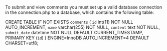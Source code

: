 To submit and view comments you must set up a valid database connection in the connection.php to a database, which contains the following table: 

CREATE TABLE IF NOT EXISTS `comments` (
	`id` int(11) NOT NULL AUTO_INCREMENT,
	`name` varchar(255) NOT NULL,
	`content` text NOT NULL,
	`submit_date` datetime NOT NULL DEFAULT CURRENT_TIMESTAMP,
	PRIMARY KEY (`id`)
) ENGINE=InnoDB AUTO_INCREMENT=4 DEFAULT CHARSET=utf8;
